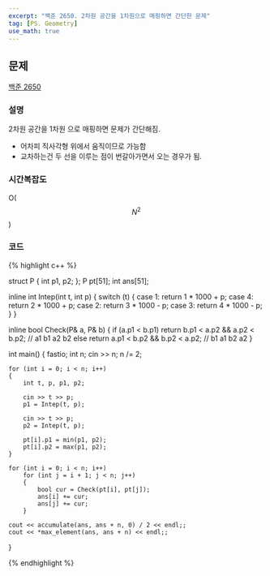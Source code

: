 ```yaml
---
excerpt: "백준 2650. 2차원 공간을 1차원으로 매핑하면 간단한 문제"
tag: [PS. Geometry]
use_math: true
---
```


## 문제

[백준 2650](https://www.acmicpc.net/problem/2650)


### 설명

2차원 공간을 1차원 으로 매핑하면 문제가 간단해짐.
+ 어차피 직사각형 위에서 움직이므로 가능함
+ 교차하는건 두 선을 이루는 점이 번갈아가면서 오는 경우가 됨.



### 시간복잡도

O($$N^2$$)



### 코드

{% highlight c++ %}

struct P { int p1, p2; };
P pt[51]; int ans[51];

inline int Intep(int t, int p) {
	switch (t)
	{
	case 1: return 1 * 1000 + p;
	case 4: return 2 * 1000 + p;
	case 2: return 3 * 1000 - p;
	case 3: return 4 * 1000 - p;
	}
}

inline bool Check(P& a, P& b)
{
	if (a.p1 < b.p1) 
		return b.p1 < a.p2 && a.p2 < b.p2; //  a1 b1 a2 b2
	else return a.p1 < b.p2 && b.p2 < a.p2; //  b1 a1 b2 a2
}

int main()
{
	fastio;
	int n;
	cin >> n;
	n /= 2;

	for (int i = 0; i < n; i++)
	{
		int t, p, p1, p2;
		
		cin >> t >> p;
		p1 = Intep(t, p);

		cin >> t >> p;
		p2 = Intep(t, p);

		pt[i].p1 = min(p1, p2);
		pt[i].p2 = max(p1, p2);
	}

	for (int i = 0; i < n; i++)
		for (int j = i + 1; j < n; j++)
		{
			bool cur = Check(pt[i], pt[j]);
			ans[i] += cur;
			ans[j] += cur;
		}

	cout << accumulate(ans, ans + n, 0) / 2 << endl;;
	cout << *max_element(ans, ans + n) << endl;;
}

{% endhighlight %}

